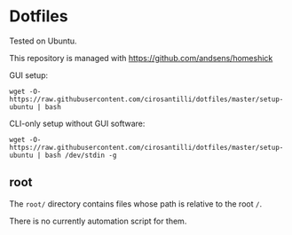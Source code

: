 # Dotfiles

Tested on Ubuntu.

This repository is managed with <https://github.com/andsens/homeshick>

GUI setup:

    wget -O- https://raw.githubusercontent.com/cirosantilli/dotfiles/master/setup-ubuntu | bash

CLI-only setup without GUI software:

    wget -O- https://raw.githubusercontent.com/cirosantilli/dotfiles/master/setup-ubuntu | bash /dev/stdin -g

## root

The `root/` directory contains files whose path is relative to the root `/`.

There is no currently automation script for them.
